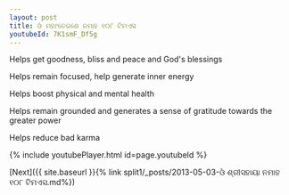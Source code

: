 ```yaml
---
layout: post
title: ଓଁ ମହାଂତେଜଶେ ନମାହ ୧୦୮ ଟିମଏସ
youtubeId: 7K1smF_Df5g
---
```

 
 
Helps get goodness, bliss and peace and God's blessings
 
Helps remain focused, help generate inner energy 
 
Helps boost physical and mental health 
 
Helps remain grounded and generates a sense of gratitude towards the greater power 
 
Helps reduce bad karma
 
 
 
 


{% include youtubePlayer.html id=page.youtubeId %}
 
[Next]({{ site.baseurl }}{% link  split1/_posts/2013-05-03-ଓଁ ଶ୍ରୀସହାୟା ନମାହ ୧୦୮ ଟିମଏସ.md%})
 
